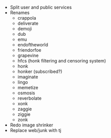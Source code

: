 * Split user and public services
* Renames
  * crappola
  * deliverate
  * demoji
  * dub
  * emu
  * endoftheworld
  * friendorfoe
  * grapevine
  * hfcs (honk filtering and censoring system)
  * honk
  * honker (subscribed?)
  * imaginate
  * lingo
  * memetize
  * osmosis
  * reverbolate
  * xonk
  * zaggie
  * ziggie
  * zonk
* Redo image shrinker
* Replace web/junk with tj
